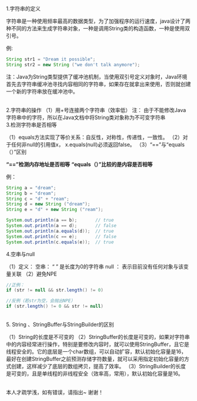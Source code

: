 1.字符串的定义  
 
 字符串是一种使用频率最高的数据类型，为了加强程序的运行速度，java设计了两种不同的方法来生成字符串对象，一种是调用String类的构造函数，一种是使用双引号。
 
 例:
 

```java
String str1 = "Dream it possible";
String str2 = new String ("we don't talk anymore");
```

注：Java为String类型提供了缓冲池机制，当使用双引号定义对象时，Java环境首先去字符串缓冲池寻找内容相同的字符串，如果存在就拿出来使用，否则就创建一个新的字符串放在缓冲池中。

</br>
2.字符串的操作
（1）用+号连接两个字符串（效率低）
注： 由于不能修改Java字符串中的字符，所以在Java文档中将String类对象称为不可变字符串

</br>
3.检测字符串是否相等

（1）equals方法实现了等价关系：自反性，对称性，传递性，一致性。
（2）对于任何非null的引用值x， x.equals(null)必须返回false。
（3）“==”与“equals（）”区别

**“==”检测内存地址是否相等**
**“equals（）”比较的是内容是否相等**

例：

```Java
String a = "dream";
String b = "dream";
String c = "d" + "ream";
String d = new String ("dream");
String e = "d" + new String ("ream");

System.out.println(a == b);       // true
System.out.println(a == d);       // false
System.out.println(a.equals(d));  // true
System.out.println(c == e);       // false
System.out.println(c.equals(e));  // true


```


4.空串与null

（1）定义：
空串： “ ”  是长度为0的字符串
null  ：  表示目前没有任何对象与该变量关联
（2）避免NPE

```java
//正例：
if (str != null && str.length() != 0)

//反例（若str为空，会抛出NPE）
if (str.length() != 0 && str != null)  

```

</br>
5. String 、StringBuffer与StringBuilder的区别

（1）String的长度是不可变的
（2）StringBuffer的长度是可变的，如果对字符串中的内容经常进行操作，特别是要修改内容时，就可以使用StringBuffer，且它是线程安全的。它的底层是一个char数组，可以自动扩容，默认初始化容量是16，最好在创建StringBuffer之前预测存储字符数量，就可以采用指定初始化容量的方式创建，这样减少了底层的数组拷贝，提高了效率。
（3）StringBuilder的长度是可变的，且是单线程的非线程安全（效率高，常用），默认初始化容量是16。

</br>
本人才疏学浅，如有错误，请指出~ 
谢谢！